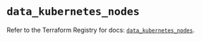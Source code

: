 # `data_kubernetes_nodes`

Refer to the Terraform Registry for docs: [`data_kubernetes_nodes`](https://registry.terraform.io/providers/hashicorp/kubernetes/2.34.0/docs/data-sources/nodes).
